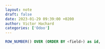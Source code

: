 ```yaml
---
layout: note
draft: false
date: 2023-01-29 09:39:00 +0200
author: Victor Hachard
categories: ['Odoo']
---
```


```sql
ROW_NUMBER() OVER (ORDER BY <field>) as id,
```
